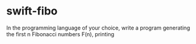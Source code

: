 # swift-fibo
In the programming language of your choice, write a program generating the first n Fibonacci numbers F(n), printing
